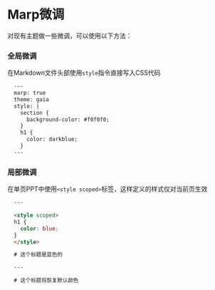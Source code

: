 # Marp微调

对现有主题做一些微调，可以使用以下方法：

### 全局微调

在Markdown文件头部使用`style`指令直接写入CSS代码

```markdown
  ---
  marp: true
  theme: gaia
  style: |
    section {
      background-color: #f0f0f0;
    }
    h1 {
      color: darkblue;
    }
  ---
```

### 局部微调

在单页PPT中使用`<style scoped>`标签，这样定义的样式仅对当前页生效

```markdown
  ---

  <style scoped>
  h1 {
    color: blue;
  }
  </style>

  # 这个标题是蓝色的

  ---

  # 这个标题将恢复默认颜色
```